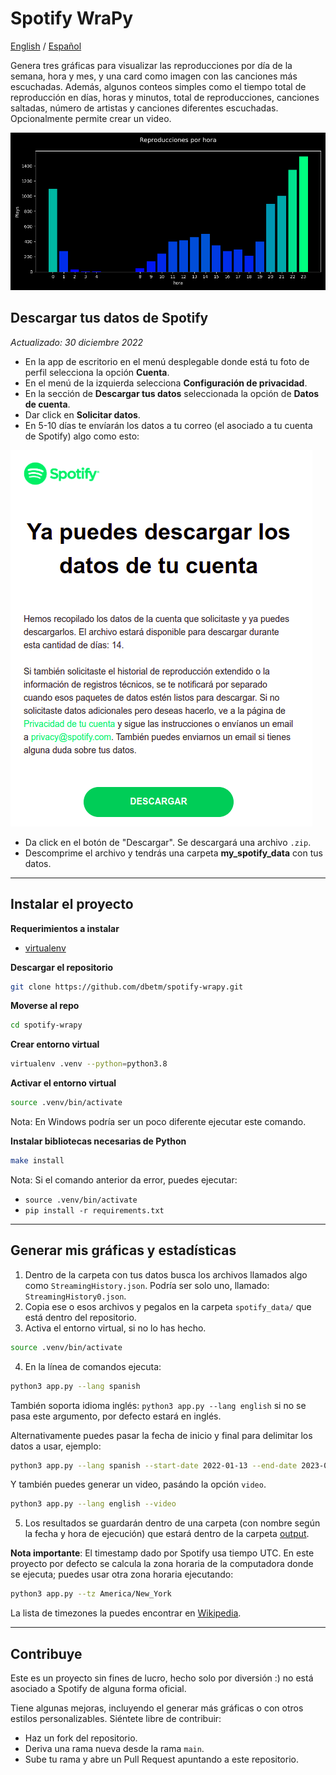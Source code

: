 # Spotify WraPy

[English](README.md) / [Español](README.es.md)

Genera tres gráficas para visualizar las reproducciones por día de la semana, hora y mes, y una card como imagen con las canciones más escuchadas. Además, algunos conteos simples como el tiempo total de reproducción en días, horas y minutos, total de reproducciones, canciones saltadas, número de artistas y canciones diferentes escuchadas. Opcionalmente permite crear un video.

![](assets/plays_per_hour.png)


## Descargar tus datos de Spotify
_Actualizado: 30 diciembre 2022_

- En la app de escritorio en el menú desplegable donde está tu foto de perfil selecciona la opción **Cuenta**.
- En el menú de la izquierda selecciona **Configuración de privacidad**.
- En la sección de **Descargar tus datos** seleccionada la opción de **Datos de cuenta**.
- Dar click en **Solicitar datos**.
- En 5-10 días te envíarán los datos a tu correo (el asociado a tu cuenta de Spotify) algo como esto:

![](assets/ejemplo_correo_descargar_datos.png) 

- Da click en el botón de "Descargar". Se descargará una archivo `.zip`.
- Descomprime el archivo y tendrás una carpeta **my_spotify_data** con tus datos.

---------------

## Instalar el proyecto

**Requerimientos a instalar**

- [virtualenv](https://virtualenv.pypa.io/en/latest/)

**Descargar el repositorio**
```bash
git clone https://github.com/dbetm/spotify-wrapy.git
```

**Moverse al repo**

```bash
cd spotify-wrapy
```

**Crear entorno virtual**

```bash
virtualenv .venv --python=python3.8
```

**Activar el entorno virtual**

```bash
source .venv/bin/activate
```

Nota: En Windows podría ser un poco diferente ejecutar este comando.

**Instalar bibliotecas necesarias de Python**

```bash
make install
```

Nota: Si el comando anterior da error, puedes ejecutar:
- `source .venv/bin/activate`
- `pip install -r requirements.txt`

------------------------

## Generar mis gráficas y estadísticas

1) Dentro de la carpeta con tus datos busca los archivos llamados algo como `StreamingHistory.json`. Podría ser solo uno, llamado: `StreamingHistory0.json`.
2) Copia ese o esos archivos y pegalos en la carpeta `spotify_data/` que está dentro del repositorio.
3) Activa el entorno virtual, si no lo has hecho.
```bash
source .venv/bin/activate
```
4) En la línea de comandos ejecuta:
```bash
python3 app.py --lang spanish
```
También soporta idioma inglés: `python3 app.py --lang english` si no se pasa este argumento, por defecto estará en inglés.

Alternativamente puedes pasar la fecha de inicio y final para delimitar los datos a usar, ejemplo:
```bash
python3 app.py --lang spanish --start-date 2022-01-13 --end-date 2023-01-01
```
Y también puedes generar un video, pasándo la opción `video`.
```bash
python3 app.py --lang english --video
```
5) Los resultados se guardarán dentro de una carpeta (con nombre según la fecha y hora de ejecución) que estará dentro de la carpeta [output](output/).


**Nota importante**: El timestamp dado por Spotify usa tiempo UTC. En este proyecto por defecto se calcula la zona horaria de la computadora donde se ejecuta; puedes usar otra zona horaria ejecutando:

```bash
python3 app.py --tz America/New_York
```

La lista de timezones la puedes encontrar en [Wikipedia](https://en.wikipedia.org/wiki/List_of_tz_database_time_zones).

------------------


## Contribuye

Este es un proyecto sin fines de lucro, hecho solo por diversión :) no está asociado a Spotify de alguna forma oficial.

Tiene algunas mejoras, incluyendo el generar más gráficas o con otros estilos personalizables. Siéntete libre de contribuir:
- Haz un fork del repositorio.
- Deriva una rama nueva desde la rama `main`.
- Sube tu rama y abre un Pull Request apuntando a este repositorio.
